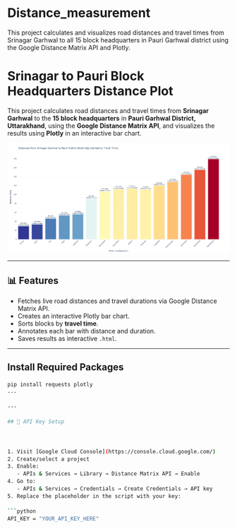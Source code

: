 # Distance_measurement
This project calculates and visualizes road distances and travel times from Srinagar Garhwal to all 15 block headquarters in Pauri Garhwal district using the Google Distance Matrix API and Plotly.
# Srinagar to Pauri Block Headquarters Distance Plot

This project calculates road distances and travel times from **Srinagar Garhwal** to the **15 block headquarters** in **Pauri Garhwal District, Uttarakhand**, using the **Google Distance Matrix API**, and visualizes the results using **Plotly** in an interactive bar chart.

![Distance Plot Screenshot](srinagar_to_blocks_distance.png)

---

## 📊 Features

- Fetches live road distances and travel durations via Google Distance Matrix API.
- Creates an interactive Plotly bar chart.
- Sorts blocks by **travel time**.
- Annotates each bar with distance and duration.
- Saves results as interactive `.html`.

---
## Install Required Packages
```bash
pip install requests plotly 
---

---

## 🔑 API Key Setup



1. Visit [Google Cloud Console](https://console.cloud.google.com/)
2. Create/select a project
3. Enable:
   - APIs & Services → Library → Distance Matrix API → Enable
4. Go to:
   - APIs & Services → Credentials → Create Credentials → API key
5. Replace the placeholder in the script with your key:

```python
API_KEY = "YOUR_API_KEY_HERE"

